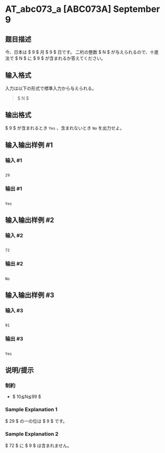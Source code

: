 # AT_abc073_a [ABC073A] September 9

## 题目描述

[problemUrl]: https://atcoder.jp/contests/abc073/tasks/abc073_a

今、日本は $ 9 $ 月 $ 9 $ 日です。 二桁の整数 $ N $ が与えられるので、十進法で $ N $ に $ 9 $ が含まれるか答えてください。

## 输入格式

入力は以下の形式で標準入力から与えられる。

> $ N $

## 输出格式

$ 9 $ が含まれるとき `Yes` 、含まれないとき `No` を出力せよ。

## 输入输出样例 #1

### 输入 #1

```
29
```

### 输出 #1

```
Yes
```

## 输入输出样例 #2

### 输入 #2

```
72
```

### 输出 #2

```
No
```

## 输入输出样例 #3

### 输入 #3

```
91
```

### 输出 #3

```
Yes
```

## 说明/提示

### 制約

- $ 10≦N≦99 $

### Sample Explanation 1

$ 29 $ の一の位は $ 9 $ です。

### Sample Explanation 2

$ 72 $ に $ 9 $ は含まれません。